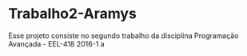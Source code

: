# Trabalho2-Aramys
Esse projeto consiste no segundo trabalho da disciplina Programação Avançada -  EEL-418 2016-1
a
